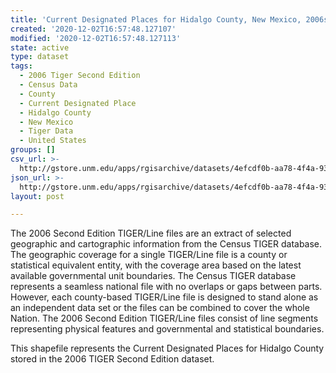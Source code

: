 ```yaml
---
title: 'Current Designated Places for Hidalgo County, New Mexico, 2006se TIGER'
created: '2020-12-02T16:57:48.127107'
modified: '2020-12-02T16:57:48.127113'
state: active
type: dataset
tags:
  - 2006 Tiger Second Edition
  - Census Data
  - County
  - Current Designated Place
  - Hidalgo County
  - New Mexico
  - Tiger Data
  - United States
groups: []
csv_url: >-
  http://gstore.unm.edu/apps/rgisarchive/datasets/4efcdf0b-aa78-4f4a-93af-0090c6900e95/tgr2006se_hida_placecu.derived.csv
json_url: >-
  http://gstore.unm.edu/apps/rgisarchive/datasets/4efcdf0b-aa78-4f4a-93af-0090c6900e95/tgr2006se_hida_placecu.derived.json
layout: post

---
```

The 2006 Second Edition TIGER/Line files are an extract of selected geographic and cartographic information from the Census TIGER database.  The geographic coverage for a single TIGER/Line file is a county or statistical equivalent entity, with the coverage area based on the latest available governmental unit boundaries. The Census TIGER database represents a seamless national file with no overlaps or gaps between parts.  However, each county-based TIGER/Line file is designed to stand alone as an independent data set or the files can be combined to cover the whole Nation.  The 2006 Second Edition  TIGER/Line files consist of line segments representing physical features and governmental and statistical boundaries.  

This shapefile represents the Current Designated Places for Hidalgo County stored in the 2006 TIGER Second Edition dataset.
